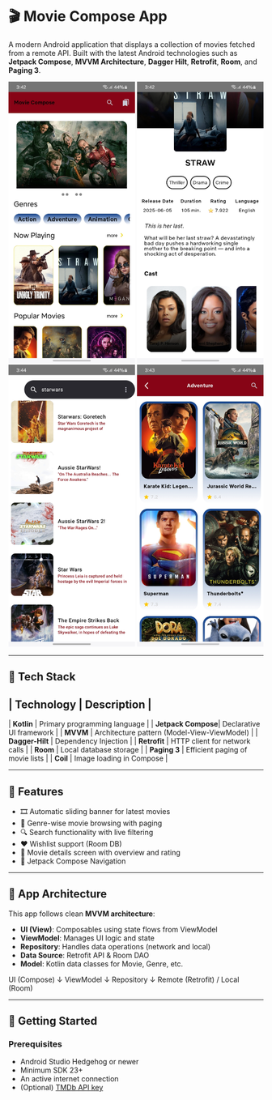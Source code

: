 # 🎬 Movie Compose App

A modern Android application that displays a collection of movies fetched from a remote API. Built with the latest Android technologies such as **Jetpack Compose**, **MVVM Architecture**, **Dagger Hilt**, **Retrofit**, **Room**, and **Paging 3**.

<p align="center">
  <img src="screenshots/home_screen.jpg" width="250" />
 
  <img src="screenshots/detail_screen.jpg" width="250" />
  
  <img src="screenshots/search_screen.jpg" width="250" />
  <img src="screenshots/screen3.jpg" width="250" />
</p>

---

## 🔧 Tech Stack

| Technology        | Description                                      |
------------------------------------------------------------------------
| **Kotlin**         | Primary programming language                    |
| **Jetpack Compose**| Declarative UI framework                        |
| **MVVM**           | Architecture pattern (Model-View-ViewModel)     |
| **Dagger-Hilt**    | Dependency Injection                            |
| **Retrofit**       | HTTP client for network calls                   |
| **Room**           | Local database storage                          |
| **Paging 3**       | Efficient paging of movie lists                 |
| **Coil**           | Image loading in Compose                        |

---

## 📱 Features

- 🎞️ Automatic sliding banner for latest movies
- 📂 Genre-wise movie browsing with paging
- 🔍 Search functionality with live filtering
- ❤️ Wishlist support (Room DB)
- 📑 Movie details screen with overview and rating
- 🧭 Jetpack Compose Navigation

---

## 🧱 App Architecture

This app follows clean **MVVM architecture**:
- **UI (View)**: Composables using state flows from ViewModel
- **ViewModel**: Manages UI logic and state
- **Repository**: Handles data operations (network and local)
- **Data Source**: Retrofit API & Room DAO
- **Model**: Kotlin data classes for Movie, Genre, etc.

UI (Compose)
↓
ViewModel
↓
Repository
↓
Remote (Retrofit) / Local (Room)


---

## 🚀 Getting Started

### Prerequisites

- Android Studio Hedgehog or newer
- Minimum SDK 23+
- An active internet connection
- (Optional) [TMDb API key](https://www.themoviedb.org/documentation/api)

